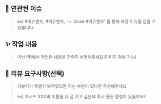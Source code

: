 ## 🚀 연관된 이슈

> ex) #이슈번호, #이슈번호, -> 'close #이슈번호' 를 통해 해당 이슈를 닫을 수 있습니다.

## ✨ 작업 내용

> 이번 PR에서 작업한 내용을 간략히 설명해주세요(이미지 첨부 가능)

## 💬 리뷰 요구사항(선택)

> 리뷰어가 특별히 봐주었으면 하는 부분이 있다면 작성해주세요
>
> ex) 메서드 XXX의 이름을 더 잘 짓고 싶은데 혹시 좋은 명칭이 있을까요?
